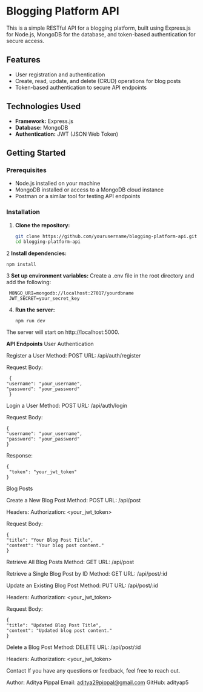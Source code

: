 # Blogging Platform API

This is a simple RESTful API for a blogging platform, built using Express.js for Node.js, MongoDB for the database, and token-based authentication for secure access.

## Features

- User registration and authentication
- Create, read, update, and delete (CRUD) operations for blog posts
- Token-based authentication to secure API endpoints

## Technologies Used

- **Framework:** Express.js
- **Database:** MongoDB
- **Authentication:** JWT (JSON Web Token)

## Getting Started

### Prerequisites

- Node.js installed on your machine
- MongoDB installed or access to a MongoDB cloud instance
- Postman or a similar tool for testing API endpoints

### Installation

1. **Clone the repository:**
   ```bash
   git clone https://github.com/yourusername/blogging-platform-api.git
   cd blogging-platform-api
   
2  **Install dependencies:**

    npm install

3  **Set up environment variables:**
   Create a .env file in the root directory and add the following:

     MONGO_URI=mongodb://localhost:27017/yourdbname
     JWT_SECRET=your_secret_key

4. **Run the server:**

       npm run dev

The server will start on http://localhost:5000.

**API Endpoints**
User Authentication

Register a User
Method: POST
URL: /api/auth/register

Request Body:

     {
    "username": "your_username",
    "password": "your_password"
     }

Login a User
Method: POST
URL: /api/auth/login

Request Body:

    {
    "username": "your_username",
    "password": "your_password"
    }
    
Response:
 
    {
     "token": "your_jwt_token"
    }
    
Blog Posts

Create a New Blog Post
Method: POST
URL: /api/post

Headers:
Authorization: <your_jwt_token>

Request Body:

    {
    "title": "Your Blog Post Title",
    "content": "Your blog post content."
    }
    
Retrieve All Blog Posts
Method: GET
URL: /api/post

Retrieve a Single Blog Post by ID
Method: GET
URL: /api/post/:id

Update an Existing Blog Post
Method: PUT
URL: /api/post/:id

Headers:
Authorization: <your_jwt_token>

Request Body:

    {
    "title": "Updated Blog Post Title",
    "content": "Updated blog post content."
    }
    
Delete a Blog Post
Method: DELETE
URL: /api/post/:id

Headers:
Authorization: <your_jwt_token>


Contact
If you have any questions or feedback, feel free to reach out.

Author: Aditya Pippal
Email: aditya29pippal@gmail.com 
GitHub: adityap5



